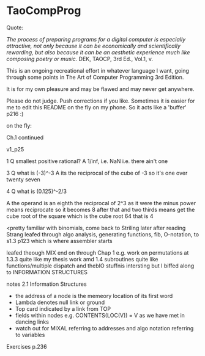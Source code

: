 # TaoCompProg

Quote:

_The process of preparing programs for a digital computer is especially attractive, not only because it can be economically and scientifically rewarding, but also because it can be an aesthetic experience much like composing poetry or music._
        DEK, TAOCP, 3rd Ed., Vol.1, v. 

This is an ongoing recreational effort in whatever language I want, going through some points in The Art of Computer Programming 3rd Edition.

It is for my own pleasure and may be flawed and may never get anywhere.

Please do not judge. Push corrections if you like. Sometimes it is easier for me to edit this README on the fly on my phone. So it acts like a 'buffer' p216 :)

on the fly:

Ch.1 continued 

v1_p25 

1 Q smallest positive rational?
  A 1/inf, i.e. NaN i.e. there ain't one

3 Q what is (-3)^-3
  A its the reciprocal of the cube of -3 
    so it's one over twenty seven

4 Q what is (0.125)^-2/3

  A the operand is an eighth
    the reciprocal of 2^3 as it were
    the minus power means reciprocate
    so it becomes 8 after that
    and two thirds means get the cube root of the square
    which is the cube root 64
    that is 4 

<pretty familiar with binomials, come back to Striling later after reading Strang leafed through algo analysis, generating functions, fib, O-notation, to s1.3 p123 which is where assembler starts

leafed theough MIX end on through Chap 1 
e.g. work on permutations at 1.3.3 quite like my thesis work amd 1.4 subroutines quite like functions/multiple dispatch and thebIO stuffnis intersting but I biffed along to INFORMATION STRUCTURES
    
notes 2.1 Information Structures
- the address of a node is the memeory location of its first word 
- Lambda denotes null link or ground
- Top card indicated by a link from TOP
- fields within nodes
    e.g. CONTENTS(LOC(V)) = V
    as we have met in dancing links
- watch out for MIXAL referring to addresses and algo notation referring to variables 
  
Exercises 
p.236
